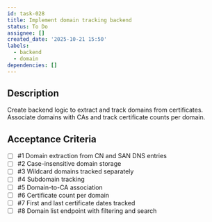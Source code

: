 ```yaml
---
id: task-028
title: Implement domain tracking backend
status: To Do
assignee: []
created_date: '2025-10-21 15:50'
labels:
  - backend
  - domain
dependencies: []
---
```


## Description

<!-- SECTION:DESCRIPTION:BEGIN -->
Create backend logic to extract and track domains from certificates. Associate domains with CAs and track certificate counts per domain.
<!-- SECTION:DESCRIPTION:END -->

## Acceptance Criteria
<!-- AC:BEGIN -->
- [ ] #1 Domain extraction from CN and SAN DNS entries
- [ ] #2 Case-insensitive domain storage
- [ ] #3 Wildcard domains tracked separately
- [ ] #4 Subdomain tracking
- [ ] #5 Domain-to-CA association
- [ ] #6 Certificate count per domain
- [ ] #7 First and last certificate dates tracked
- [ ] #8 Domain list endpoint with filtering and search
<!-- AC:END -->
